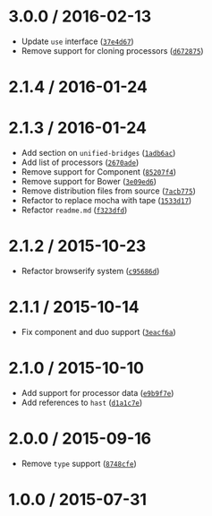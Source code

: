 <!--remark setext-->

<!--lint disable no-multiple-toplevel-headings-->

3.0.0 / 2016-02-13
==================

*   Update `use` interface ([`37e4d67`](https://github.com/wooorm/unified/commit/37e4d67))
*   Remove support for cloning processors ([`d672875`](https://github.com/wooorm/unified/commit/d672875))

2.1.4 / 2016-01-24
==================

2.1.3 / 2016-01-24
==================

*   Add section on `unified-bridges` ([`1adb6ac`](https://github.com/wooorm/unified/commit/1adb6ac))
*   Add list of processors ([`2670ade`](https://github.com/wooorm/unified/commit/2670ade))
*   Remove support for Component ([`85207f4`](https://github.com/wooorm/unified/commit/85207f4))
*   Remove support for Bower ([`3e09ed6`](https://github.com/wooorm/unified/commit/3e09ed6))
*   Remove distribution files from source ([`7acb775`](https://github.com/wooorm/unified/commit/7acb775))
*   Refactor to replace mocha with tape ([`1533d17`](https://github.com/wooorm/unified/commit/1533d17))
*   Refactor `readme.md` ([`f323dfd`](https://github.com/wooorm/unified/commit/f323dfd))

2.1.2 / 2015-10-23
==================

*   Refactor browserify system ([`c95686d`](https://github.com/wooorm/unified/commit/c95686d))

2.1.1 / 2015-10-14
==================

*   Fix component and duo support ([`3eacf6a`](https://github.com/wooorm/unified/commit/3eacf6a))

2.1.0 / 2015-10-10
==================

*   Add support for processor data ([`e9b9f7e`](https://github.com/wooorm/unified/commit/e9b9f7e))
*   Add references to `hast` ([`d1a1c7e`](https://github.com/wooorm/unified/commit/d1a1c7e))

2.0.0 / 2015-09-16
==================

*   Remove `type` support ([`8748cfe`](https://github.com/wooorm/unified/commit/8748cfe))

1.0.0 / 2015-07-31
==================
